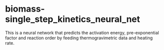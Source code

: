 # biomass-single_step_kinetics_neural_net
This is a neural network that predicts the activation energy, pre-exponential factor and reaction order by feeding thermogravimetric data and heating rate.
